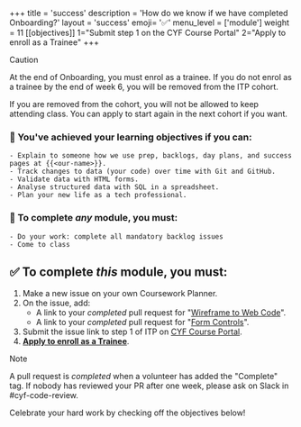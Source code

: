 +++
title = 'success'
description = 'How do we know if we have completed Onboarding?'
layout = 'success'
emoji= '✅'
menu_level = ['module']
weight = 11
[[objectives]]
1="Submit step 1 on the CYF Course Portal"
2="Apply to enroll as a Trainee"
+++

> [!CAUTION]
>
> At the end of Onboarding, you must enrol as a trainee. If you do not enrol as a trainee by the end of week 6, you will be removed from the ITP cohort.
>
> If you are removed from the cohort, you will not be allowed to keep attending class. You can apply to start again in the next cohort if you want.

### 🎯 You've achieved your learning objectives if you can:

```objectives
- Explain to someone how we use prep, backlogs, day plans, and success pages at {{<our-name>}}.
- Track changes to data (your code) over time with Git and GitHub.
- Validate data with HTML forms.
- Analyse structured data with SQL in a spreadsheet.
- Plan your new life as a tech professional.
```

### 💯 To complete _any_ module, you must:

```objectives
- Do your work: complete all mandatory backlog issues
- Come to class
```

## ✅ To complete _this_ module, you must:

1. Make a new issue on your own Coursework Planner.
1. On the issue, add:
   - A link to your _completed_ pull request for "[Wireframe to Web Code](https://github.com/CodeYourFuture/Module-Onboarding/issues/17)".
   - A link to your _completed_ pull request for "[Form Controls](https://github.com/CodeYourFuture/Module-Onboarding/issues/19)".
1. Submit the issue link to step 1 of ITP on [CYF Course Portal](https://application-process.codeyourfuture.io/).
1. **[Apply to enroll as a Trainee](https://forms.gle/vRuofa7aeL5DsbhGA)**.

> [!NOTE]
> A pull request is _completed_ when a volunteer has added the "Complete" tag. If nobody has reviewed your PR after one week, please ask on Slack in #cyf-code-review.

Celebrate your hard work by checking off the objectives below!
